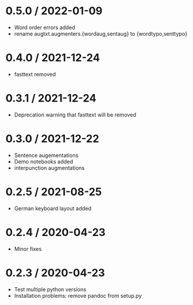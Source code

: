 # 0.5.0 / 2022-01-09

  * Word order errors added
  * rename augtxt.augmenters.{wordaug,sentaug} to {wordtypo,senttypo}

# 0.4.0 / 2021-12-24

  * fasttext removed

# 0.3.1 / 2021-12-24

  * Deprecation warning that fasttext will be removed

# 0.3.0 / 2021-12-22

  * Sentence augementations
  * Demo notebooks added
  * interpunction augmentations

# 0.2.5 / 2021-08-25

  * German keyboard layout added

# 0.2.4 / 2020-04-23

  * Minor fixes

# 0.2.3 / 2020-04-23

  * Test multiple python versions
  * Installation problems: remove pandoc from setup.py
